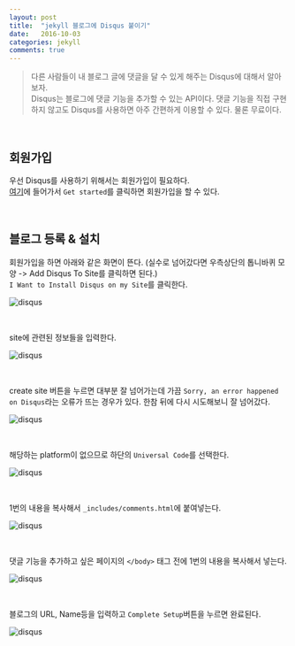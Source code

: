 ```yaml
---
layout: post
title:  "jekyll 블로그에 Disqus 붙이기"
date:   2016-10-03
categories: jekyll
comments: true
---
```

> 다른 사람들이 내 블로그 글에 댓글을 달 수 있게 해주는 Disqus에 대해서 알아보자.  
Disqus는 블로그에 댓글 기능을 추가할 수 있는 API이다. 댓글 기능을 직접 구현하지 않고도 Disqus를 사용하면 아주 간편하게 이용할 수 있다. 물론 무료이다.  

<br>  

## 회원가입   

우선 Disqus를 사용하기 위해서는 회원가입이 필요하다.  
[여기](https://disqus.com/)에 들어가서 `Get started`를 클릭하면 회원가입을 할 수 있다.  

<br>  

## 블로그 등록 & 설치  

회원가입을 하면 아래와 같은 화면이 뜬다. (실수로 넘어갔다면 우측상단의 톱니바퀴 모양 -> Add Disqus To Site를 클릭하면 된다.)  
`I Want to Install Disqus on my Site`를 클릭한다.  

![disqus](/images/disqus/disqus-newsite.png)  

<br>  

site에 관련된 정보들을 입력한다.  

![disqus](/images/disqus/disqus-site-info.png)  

<br>  

create site 버튼을 누르면 대부분 잘 넘어가는데 가끔 `Sorry, an error happened on Disqus`라는 오류가 뜨는 경우가 있다. 한참 뒤에 다시 시도해보니 잘 넘어갔다.  

![disqus](/images/disqus/disqus-error.png)  

<br>  

해당하는 platform이 없으므로 하단의 `Universal Code`를 선택한다.  

![disqus](/images/disqus/disqus-platform.png)  

<br>  

1번의 내용을 복사해서 `_includes/comments.html`에 붙여넣는다.  

![disqus](/images/disqus/disqus-universalcode.png)  

<br>  

댓글 기능을 추가하고 싶은 페이지의 ``</body>`` 태그 전에 1번의 내용을 복사해서 넣는다.  

![disqus](/images/disqus/disqus-comment.png)  

<br>  

블로그의 URL, Name등을 입력하고 `Complete Setup`버튼을 누르면 완료된다.

![disqus](/images/disqus/disqus-site-setting.png)  
